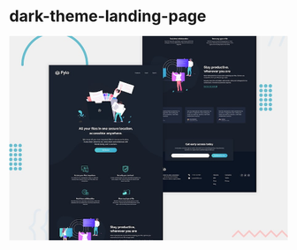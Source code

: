 # dark-theme-landing-page
![alt text](https://github.com/jakubfronczyk/dark-theme-landing-page/blob/main/design/desktop-preview.jpg)